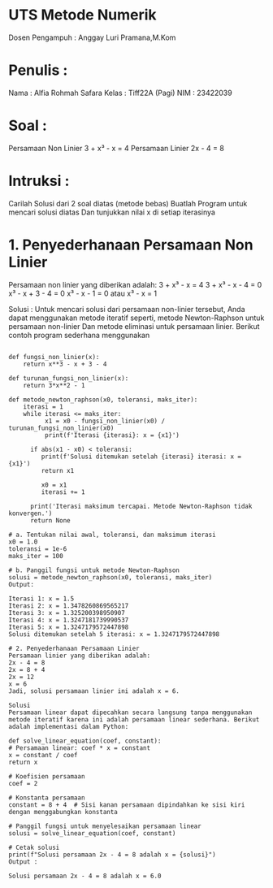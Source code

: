 # UTS Metode Numerik
Dosen Pengampuh : Anggay Luri Pramana,M.Kom

# Penulis :
Nama : Alfia Rohmah Safara 
Kelas : Tiff22A (Pagi) 
NIM : 23422039 

# Soal :
Persamaan Non Linier
3 + x³ - x = 4
Persamaan Linier
2x - 4 = 8

# Intruksi :
Carilah Solusi dari 2 soal diatas (metode bebas)
Buatlah Program untuk mencari solusi diatas
Dan tunjukkan nilai x di setiap iterasinya

# 1. Penyederhanaan Persamaan Non Linier
Persamaan non linier yang diberikan adalah:
3 + x³ - x = 4
3 + x³ - x - 4 = 0
x³ - x + 3 - 4 = 0
x³ - x - 1 = 0 atau
x³ - x = 1

Solusi :
Untuk mencari solusi dari persamaan non-linier tersebut, Anda dapat menggunakan metode iteratif seperti, metode Newton-Raphson untuk persamaan non-linier Dan metode eliminasi untuk persamaan linier. Berikut contoh program sederhana menggunakan

```Python:

def fungsi_non_linier(x):
    return x**3 - x + 3 - 4
	
def turunan_fungsi_non_linier(x):
    return 3*x**2 - 1

def metode_newton_raphson(x0, toleransi, maks_iter):
    iterasi = 1
    while iterasi <= maks_iter:
          x1 = x0 - fungsi_non_linier(x0) / turunan_fungsi_non_linier(x0)
          print(f'Iterasi {iterasi}: x = {x1}')

	  if abs(x1 - x0) < toleransi:
	     print(f'Solusi ditemukan setelah {iterasi} iterasi: x = {x1}')
	     return x1

	     x0 = x1
	     iterasi += 1

	  print('Iterasi maksimum tercapai. Metode Newton-Raphson tidak konvergen.')
	  return None

# a. Tentukan nilai awal, toleransi, dan maksimum iterasi
x0 = 1.0
toleransi = 1e-6
maks_iter = 100

# b. Panggil fungsi untuk metode Newton-Raphson
solusi = metode_newton_raphson(x0, toleransi, maks_iter)
Output:

Iterasi 1: x = 1.5 
Iterasi 2: x = 1.3478260869565217 
Iterasi 3: x = 1.325200398950907 
Iterasi 4: x = 1.3247181739990537 
Iterasi 5: x = 1.3247179572447898 
Solusi ditemukan setelah 5 iterasi: x = 1.3247179572447898 

# 2. Penyederhanaan Persamaan Linier
Persamaan linier yang diberikan adalah:
2x - 4 = 8
2x = 8 + 4
2x = 12
x = 6
Jadi, solusi persamaan linier ini adalah x = 6.

Solusi
Persamaan linear dapat dipecahkan secara langsung tanpa menggunakan metode iteratif karena ini adalah persamaan linear sederhana. Berikut adalah implementasi dalam Python:

def solve_linear_equation(coef, constant):
# Persamaan linear: coef * x = constant
x = constant / coef
return x

# Koefisien persamaan
coef = 2

# Konstanta persamaan
constant = 8 + 4  # Sisi kanan persamaan dipindahkan ke sisi kiri dengan menggabungkan konstanta

# Panggil fungsi untuk menyelesaikan persamaan linear
solusi = solve_linear_equation(coef, constant)

# Cetak solusi
print(f"Solusi persamaan 2x - 4 = 8 adalah x = {solusi}")
Output :

Solusi persamaan 2x - 4 = 8 adalah x = 6.0
